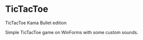 # TicTacToe
TicTacToe Kama Bullet edition

Simple TicTacToe game on WinForms with some custom sounds. 
